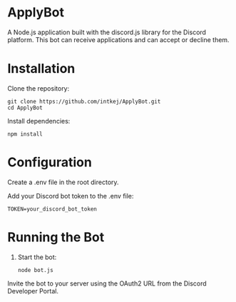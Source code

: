 # ApplyBot

A Node.js application built with the discord.js library for the Discord platform. This bot can receive applications and can accept or decline them.

# Installation

Clone the repository:

    git clone https://github.com/intkej/ApplyBot.git
    cd ApplyBot

Install dependencies:

    npm install

# Configuration

Create a .env file in the root directory.

Add your Discord bot token to the .env file:

    TOKEN=your_discord_bot_token

# Running the Bot

1. Start the bot:

       node bot.js
   
Invite the bot to your server using the OAuth2 URL from the Discord Developer Portal.
